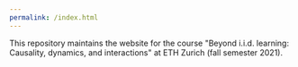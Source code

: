 ```yaml
---
permalink: /index.html
---
```


This repository maintains the website for the course "Beyond i.i.d. learning: Causality, dynamics, and interactions" at ETH Zurich (fall semester 2021).
